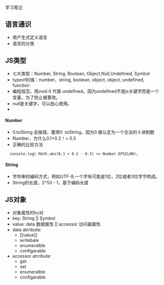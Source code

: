 学习笔记
## 语言通识
+ 用产生式定义语言
+ 语言的分类

## JS类型
+ 七大类型：Number, String, Boolean, Object,Null,Undefined, Symbol
+ typeof的值：number，string, boolean, object, object, undefined, function
+ 编程规范，用void 0 代替 undefined。因为undefined不是js关键字而是一个变量，为了防止被篡改。
+ null是关键字，可以放心使用。
+ 
#### Number
+ 0.toString 会报错，要用0 .toString。因为0.被认定为一个合法的十进制数
+  Number，为什么0.1+0.2！= 0.3
+ 正确的比较方法
```
  console.log( Math.abs(0.1 + 0.2 - 0.3) <= Number.EPSILON);
```

#### String
+ 字符串的编码方式，例如UTF-8,一个字有可能是1位，2位或者3位字节构成。
+ String的长度，2^53 - 1，基于编码长度
## JS对象

+ 对象属性时kv对
+ key: String || Symbol
+ value: data 数据属性 || accessor 访问器属性
+ data atrribute:
  + [[value]]
  + writebale
  + enumeralble
  + configarable
+ accessor atrribute:
  + get
  + set
  + enumeralble
  + configarable